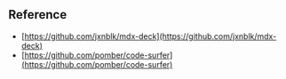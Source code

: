 # 


## Reference

- [https://github.com/jxnblk/mdx-deck](https://github.com/jxnblk/mdx-deck)
- [https://github.com/pomber/code-surfer](https://github.com/pomber/code-surfer)